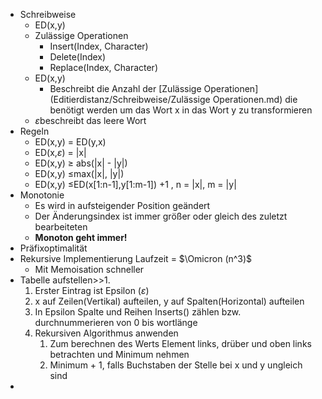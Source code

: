 - Schreibweise
    - ED(x,y) 
    - Zulässige Operationen
        - Insert(Index, Character)
        - Delete(Index)
        - Replace(Index, Character)
    - ED(x,y)
        - Beschreibt die Anzahl der [Zulässige Operationen](Editierdistanz/Schreibweise/Zulässige Operationen.md) die benötigt werden um das Wort x in das Wort y zu transformieren
    - $\varepsilon$beschreibt das leere Wort
- Regeln
    - ED(x,y) = ED(y,x)
    - ED(x,$\varepsilon$) = |x|
    - ED(x,y) ≥ abs(|x| - |y|)
    - ED(x,y) $\leq$max(|x|, |y|)
    - ED(x,y) $\leq$ED(x[1:n-1],y[1:m-1]) +1 , n = |x|, m = |y|
- Monotonie
    - Es wird in aufsteigender Position geändert
    - Der Änderungsindex ist immer größer oder gleich des zuletzt bearbeiteten
    - **Monoton geht immer!** 
- Präfixoptimalität
- Rekursive Implementierung Laufzeit = $\Omicron (n^3)$
    - Mit Memoisation schneller 
- Tabelle aufstellen>>1.
    1. Erster Eintrag ist Epsilon ($\varepsilon$)
    2. x auf Zeilen(Vertikal) aufteilen, y auf Spalten(Horizontal) aufteilen
    3. In Epsilon Spalte und Reihen Inserts() zählen bzw. durchnummerieren von 0 bis wortlänge
    4. Rekursiven Algorithmus anwenden
        1. Zum berechnen des Werts Element links, drüber und oben links betrachten und Minimum nehmen
        2. Minimum + 1, falls Buchstaben der Stelle bei x und y ungleich sind
- 
